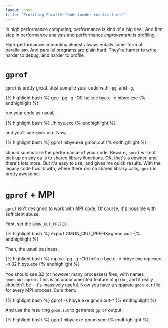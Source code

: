 ```yaml
---
layout: post
title: "Profiling Parallel Code (under construction)"
---
```


In high performance computing,
performance is kind of a big deal.
And first step in performance analysis 
and performance *improvement*
is
[profiling](http://en.wikipedia.org/wiki/Profiling_%28computer_programming%29).

High-performance computing almost always entails some
form of [parallelism](http://en.wikipedia.org/wiki/Parallel_computing).
And parallel programs are plain hard. They're harder to write,
harder to debug, and harder to profile.

# `gprof`

`gprof` is pretty great. Just compile your code with `-pg`, and `-g`,

{% highlight bash %}
    gcc -pg -g -O0 hello.c bye.c -o hibye.exe
{% endhighlight %}

run your code as usual,

{% highlight bash %}
    ./hibye.exe
{% endhighlight %}

and you'll see `gmon.out`. Now,

{% highlight bash %}
    gprof hibye.exe gmon.out
{% endhighlight %}

should summarize the performance of your code.
Beware, `gprof` will not
pick up on any calls to shared library functions.
OK, that's a downer, and
there's lots more. But it's easy to use, and gives me quick results.
With the legacy code I work with, where there *are* no shared library calls,
`gprof` is pretty awesome.

# `gprof` + MPI

`gprof` isn't designed to work with MPI code.
Of course, it's possible with sufficient abuse:

First, set the `GMON_OUT_PREFIX`:

{% highlight bash %}
    export GMON_OUT_PREFIX=gmon.out-
{% endhighlight %}

Then, the usual business:

{% highlight bash %}
    mpicc -pg -g -O0 hello.c bye.c -o hibye.exe
    mpiexec -n 32 hibye.exe
{% endhighlight %}

You should see 32 (or however many processes) files,
with names `gmon.out-<pid>`.
This is an undocumented feature of `glibc`,
and it really shouldn't be - it's massively useful.
Now you have a separate `gmon.out` file for every
MPI process. Sum them:

{% highlight bash %}
    gprof -s hibye.exe gmon.out-*
{% endhighlight %}

And use the resulting `gmon.sum` to generate
`gprof` output:

{% highlight bash %}
    gprof hibye.exe gmon.sum
{% endhighlight %}
